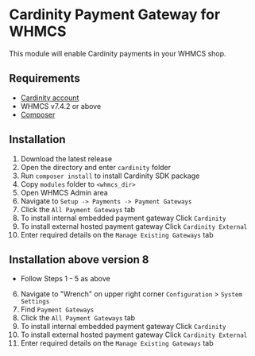 # Cardinity Payment Gateway for WHMCS

This module will enable Cardinity payments in your WHMCS shop.

## Requirements
* [Cardinity account](https://cardinity.com)
* WHMCS v7.4.2 or above
* [Composer](https://getcomposer.org)

## Installation
1. Download the latest release
2. Open the directory and enter `cardinity` folder
3. Run `composer install` to install Cardinity SDK package
4. Copy `modules` folder to `<whmcs_dir>`
5. Open WHMCS Admin area
6. Navigate to  `Setup -> Payments -> Payment Gateways`
7. Click the `All Payment Gateways` tab
8. To install internal embedded payment gateway Click `Cardinity`
9. To install external hosted payment gateway Click `Cardinity External` 
10. Enter required details on the `Manage Existing Gateways` tab

## Installation above version 8
* Follow Steps 1 - 5 as above
6. Navigate to "Wrench" on upper right corner `Configuration`  > `System Settings`
7. Find `Payment Gateways`
8. Click the `All Payment Gateways` tab
9. To install internal embedded payment gateway Click `Cardinity`
10. To install external hosted payment gateway Click `Cardinity External`
11. Enter required details on the `Manage Existing Gateways` tab